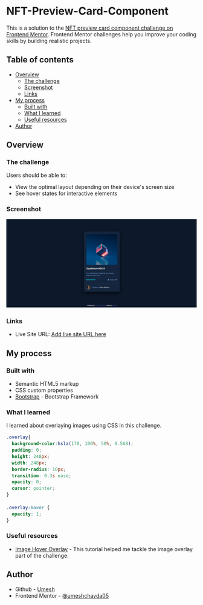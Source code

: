 # NFT-Preview-Card-Component

This is a solution to the [NFT preview card component challenge on Frontend Mentor](https://www.frontendmentor.io/challenges/nft-preview-card-component-SbdUL_w0U). Frontend Mentor challenges help you improve your coding skills by building realistic projects. 

## Table of contents

- [Overview](#overview)
  - [The challenge](#the-challenge)
  - [Screenshot](#screenshot)
  - [Links](#links)
- [My process](#my-process)
  - [Built with](#built-with)
  - [What I learned](#what-i-learned)
  - [Useful resources](#useful-resources)
- [Author](#author)

## Overview

### The challenge

Users should be able to:

- View the optimal layout depending on their device's screen size
- See hover states for interactive elements

### Screenshot

![](images/ss-nft.png)

### Links

- Live Site URL: [Add live site URL here](https://your-live-site-url.com)

## My process

### Built with

- Semantic HTML5 markup
- CSS custom properties
- [Bootstrap](https://getbootstrap.com/) - Bootstrap Framework

### What I learned

I learned about overlaying images using CSS in this challenge.

```css
.overlay{
  background-color:hsla(178, 100%, 50%, 0.568);
  padding: 0;
  height: 248px;
  width: 248px;
  border-radius: 10px;
  transition: 0.3s ease;
  opacity: 0;
  cursor: pointer;
}

.overlay:hover {
  opacity: 1;
}
```

### Useful resources

- [Image Hover Overlay](https://www.w3schools.com/howto/howto_css_image_overlay.asp) - This tutorial helped me tackle the image overlay part of the challenge.

## Author

- Github - [Umesh](https://github.com/umeshchavda05)
- Frontend Mentor - [@umeshchavda05](https://www.frontendmentor.io/profile/umeshchavda05)